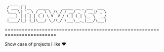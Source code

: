 ```text
  ____  _                                     
 / ___|| |__   _____      _____ __ _ ___  ___ 
 \___ \| '_ \ / _ \ \ /\ / / __/ _` / __|/ _ \
  ___) | | | | (_) \ V  V / (_| (_| \__ \  __/
 |____/|_| |_|\___/ \_/\_/ \___\__,_|___/\___|
```
========================================================================


Show case of projects i like ♥
